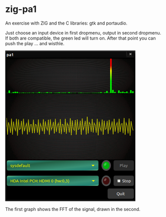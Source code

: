 # zig-pa1
An exercise with ZIG and the C libraries: gtk and portaudio.

Just choose an input device in first dropmenu, output in second dropmenu. If both are compatible, the green led will turn on. After that point you can push the play ... and wisthle.


![Alt text](app.png?raw=true "window app")


The first graph shows the FFT of the signal, drawn in the second.

